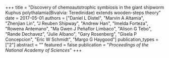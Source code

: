 +++
title = "Discovery of chemoautotrophic symbiosis in the giant shipworm Kuphus polythalamia(Bivalvia: Teredinidae) extends wooden-steps theory"
date = 2017-05-01
authors = ["Daniel L Distel", "Marvin A Altamia", "Zhenjian Lin", "J Reuben Shipway", "Andrew Han", "Imelda Forteza", "Rowena Antemano", "Ma Gwen J Peñaflor Limbaco", "Alison G Tebo", "Rande Dechavez", "Julie Albano", "Gary Rosenberg", "Gisela P Concepcion", "Eric W Schmidt", "Margo G Haygood"]
publication_types = ["2"]
abstract = ""
featured = false
publication = "*Proceedings of the National Academy of Sciences*"
+++


